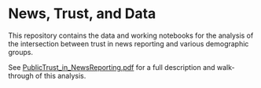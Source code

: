 # News, Trust, and Data

This repository contains the data and working notebooks for the analysis of the intersection between trust in news 
reporting and various demographic groups.

See [PublicTrust_in_NewsReporting.pdf](https://github.com/randynobx/News_Trust_and_Data/blob/master/PublicTrust_in_NewsReporting.pdf) 
for a full description and walk-through of this analysis.

